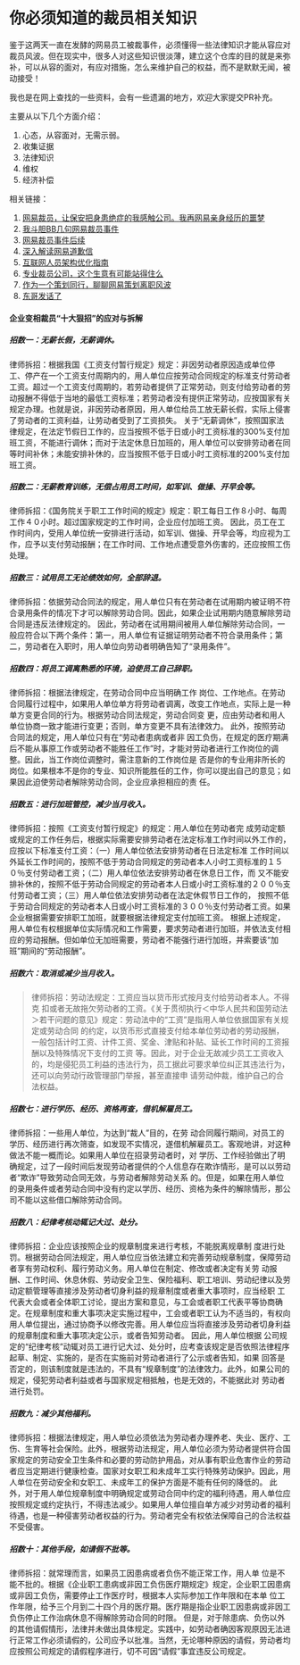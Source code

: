 # 你必须知道的裁员相关知识

鉴于这两天一直在发酵的网易员工被裁事件，必须懂得一些法律知识才能从容应对裁员风波。但在现实中，很多人对这些知识很淡薄，建立这个仓库的目的就是来弥补，可以从容的面对，有应对措施，怎么来维护自己的权益，而不是默默无闻，被动接受！

我也是在网上查找的一些资料，会有一些遗漏的地方，欢迎大家提交PR补充。

主要从以下几个方面介绍：

1. 心态，从容面对，无需示弱。
2. 收集证据
3. 法律知识
4. 维权
5. 经济补偿

相关链接：
1. [网易裁员，让保安把身患绝症的我感触公司。我再网易亲身经历的噩梦](https://mp.weixin.qq.com/s/FW7uR5t6UMMxgkCcAvk-MA)
2. [我斗胆BB几句网易裁员事件](https://mp.weixin.qq.com/s/pxJVSf7e6IdMByomPuXWdA)
3. [网易裁员事件后续](https://mp.weixin.qq.com/s/bVKfh9JeKbvSnD-mZ8SmbA)
4. [深入解读网易道歉信](https://mp.weixin.qq.com/s/s03kNN8yhr_XGiWvcK-fpQ)
5. [互联网人员架构优化指南](https://mp.weixin.qq.com/s/QHxoi5a_GcFBZ2xbI4djbw)
6. [专业裁员公司，这个生意有可能站得住么](https://mp.weixin.qq.com/s/HCIHD3aZwFwRM85wvi1E1w)
7. [作为一个策划同行，聊聊网易策划离职风波](https://mp.weixin.qq.com/s/pGIK9zDRT5cenKC77VqZOA)
8. [东哥发话了](https://www.toutiao.com/i6763094737600643597/?tt_from=weixin_moments&utm_campaign=client_share&wxshare_count=23&from=timeline&timestamp=1574658588&app=news_article&utm_source=weixin_moments&isappinstalled=0&utm_medium=toutiao_ios&req_id=2019112513094701002607707532240249&group_id=6763094737600643597&pbid=6733163469737281031)


#### 企业变相裁员“十大狠招”的应对与拆解

##### 招数一：无薪长假，无薪调休。
律师拆招：根据我国《工资支付暂行规定》规定：非因劳动者原因造成单位停 工、停产在一个工资支付周期内的，用人单位应按劳动合同规定的标准支付劳动者工资。超过一个工资支付周期的，若劳动者提供了正常劳动，则支付给劳动者的劳 动报酬不得低于当地的最低工资标准；若劳动者没有提供正常劳动，应按国家有关规定办理。也就是说，非因劳动者原因，用人单位给员工放无薪长假，实际上侵害 了劳动者的工资利益，让劳动者受到了工资损失。
关于“无薪调休”，按照国家法律规定，在法定节假日工作的，应当按照不低于日或小时工资标准的300%支付加班工资，不能进行调休；而对于法定休息日加班的，用人单位可以安排劳动者在同等时间补休；未能安排补休的，应当按照不低于日或小时工资标准的200%支付加班工资。

##### 招数二：无薪教育训练，无偿占用员工时间，如军训、做操、开早会等。
律师拆招：《国务院关于职工工作时间的规定》规定：职工每日工作８小时、每周工作４０小时。超过国家规定的工作时间，企业应付加班工资。
因此，员工在工作时间内，受用人单位统一安排进行活动，如军训、做操、开早会等，均应视为工作，应予以支付劳动报酬；在工作时间、工作地点遭受意外伤害的，还应按照工伤处理。

##### 招数三：试用员工无论绩效如何，全部辞退。
律师拆招：依据劳动合同法的规定，用人单位只有在劳动者在试用期内被证明不符合录用条件的情况下才可以解除劳动合同。因此，如果企业试用期内随意解除劳动合同是违反法律规定的。
因此，劳动者在试用期间被用人单位解除劳动合同，一般应符合以下两个条件：第一，用人单位有证据证明劳动者不符合录用条件；第二，劳动者在入职时，用人单位向劳动者明确告知了“录用条件”。

##### 招数四：将员工调离熟悉的环境，迫使员工自己辞职。
律师拆招：根据法律规定，在劳动合同中应当明确工作 岗位、工作地点。在劳动合同履行过程中，如果用人单位单方将劳动者调离，改变工作地点，实际上是一种单方变更合同的行为。根据劳动合同法规定，劳动合同变 更，应由劳动者和用人单位协商一致才能进行变更；否则，单方变更不具有法律效力。
此外，按照劳动合同法的规定，用人单位只有在“劳动者患病或者非 因工负伤，在规定的医疗期满后不能从事原工作或劳动者不能胜任工作”时，才能对劳动者进行工作岗位的调整。因此，当工作岗位调整时，需注意新的工作岗位是 否是你的专业用非所长的岗位。如果根本不是你的专业、知识所能胜任的工作，你可以提出自己的意见；如果因此迫使劳动者解除劳动合同，企业应承担相应的责 任。

##### 招数五：进行加班管控，减少当月收入。
律师拆招：按照《工资支付暂行规定》的规定：用人单位在劳动者完 成劳动定额或规定的工作任务后，根据实际需要安排劳动者在法定标准工作时间以外工作的，应按以下标准支付工资：（一）用人单位依法安排劳动者在日法定标准 工作时间以外延长工作时间的，按照不低于劳动合同规定的劳动者本人小时工资标准的１５０％支付劳动者工资；（二）用人单位依法安排劳动者在休息日工作，而 又不能安排补休的，按照不低于劳动合同规定的劳动者本人日或小时工资标准的２００％支付劳动者工资；（三）用人单位依法安排劳动者在法定休假节日工作的， 按照不低于劳动合同规定的劳动者本人日或小时工资标准的３００％支付劳动者工资。如果企业根据需要安排职工加班，就要根据法律规定支付加班工资。
根据上述规定，用人单位有权根据单位实际情况和工作需要，要求劳动者进行加班，并依法支付相应的劳动报酬。但如单位无加班需要，劳动者不能强行进行加班，并索要该“加班”期间的“劳动报酬”。

##### 招数六：取消或减少当月收入。
 > 律师拆招：劳动法规定：工资应当以货币形式按月支付给劳动者本人。不得克 扣或者无故拖欠劳动者的工资。《关于贯彻执行＜中华人民共和国劳动法＞若干问题的意见》规定：劳动法中的“工资”是指用人单位依据国家有关规定或劳动合同 的约定，以货币形式直接支付给本单位劳动者的劳动报酬，一般包括计时工资、计件工资、奖金、津贴和补贴、延长工作时间的工资报酬以及特殊情况下支付的工资 等。因此，对于企业无故减少员工工资收入的，均是侵犯员工利益的违法行为，员工据此可要求单位纠正其违法行为，还可以向劳动行政管理部门举报，甚至直接申 请劳动仲裁，维护自己的合法权益。

##### 招数七：进行学历、经历、资格再查，借机解雇员工。
律师拆招：一些用人单位，为达到“裁人”目的，在劳 动合同履行期间，对员工的学历、经历进行再次筛查，如发现不实情况，遂借机解雇员工。客观地讲，对这种做法不能一概而论。如果用人单位在招录劳动者时，对 学历、工作经验做出了明确规定，过了一段时间后发现劳动者提供的个人信息存在欺诈情形，是可以以劳动者“欺诈”导致劳动合同无效，与劳动者解除劳动关系 的。但是，如果在用人单位的录用条件或者劳动合同中没有约定以学历、经历、资格为条件的解除情形，那公司不能以这些借口解除劳动合同。

##### 招数八：纪律考核动辄记大过、处分。
律师拆招：企业应该按照企业的规章制度来进行考核，不能脱离规章制 度进行处罚。根据劳动合同法规定，用人单位应当依法建立和完善劳动规章制度，保障劳动者享有劳动权利、履行劳动义务。用人单位在制定、修改或者决定有关劳 动报酬、工作时间、休息休假、劳动安全卫生、保险福利、职工培训、劳动纪律以及劳动定额管理等直接涉及劳动者切身利益的规章制度或者重大事项时，应当经职 工代表大会或者全体职工讨论，提出方案和意见，与工会或者职工代表平等协商确定。在规章制度和重大事项决定实施过程中，工会或者职工认为不适当的，有权向 用人单位提出，通过协商予以修改完善。用人单位应当将直接涉及劳动者切身利益的规章制度和重大事项决定公示，或者告知劳动者。
因此，用人单位根据 公司规定的“纪律考核”动辄对员工进行记大过、处分时，应考查该规定是否依照法律程序起草、制定、实施的，是否在实施前对劳动者进行了公示或者告知，如果 回答是否定的，则该制度就是违法的，不具有“规章制度”的法律效力。此外，如果公司的规定，侵犯劳动者利益或者与国家规定相抵触，也是无效的，不能据此对 劳动者进行处罚。

##### 招数九：减少其他福利。
律师拆招：根据法律规定，用人单位必须依法为劳动者办理养老、失业、医疗、工 伤、生育等社会保险。此外，根据劳动法规定，用人单位必须为劳动者提供符合国家规定的劳动安全卫生条件和必要的劳动防护用品，对从事有职业危害作业的劳动 者应当定期进行健康检查。国家对女职工和未成年工实行特殊劳动保护。因此，用人单位在劳动安全和女职工、未成年工的保护方面是不能有任何的降低的。
此外，对于用人单位规章制度中明确规定或劳动合同中约定的福利待遇，用人单位应按照规定或约定执行，不得违法减少。如果用人单位擅自单方减少对劳动者的福利待遇，也是一种侵害劳动者权益的行为。劳动者完全有权依法保障自己的合法权益不受侵害。

##### 招数十：其他手段，如请假不批等。
律师拆招：就常理而言，如果员工因患病或者负伤不能正常工作，用人单 位是不能不批的。根据《企业职工患病或非因工负伤医疗期规定》规定，企业职工因患病或非因工负伤，需要停止工作医疗时，根据本人实际参加工作年限和在本单 位工作年限，给予三个月到二十四个月的医疗期。医疗期是指企业职工因患病或非因工负伤停止工作治病休息不得解除劳动合同的时限。
但是，对于除患病、负伤以外的其他请假情形，法律并未做出具体规定。实践中，如劳动者确因客观原因无法进行正常工作必须请假的，公司应予以批准。当然，无论哪种原因的请假，劳动者均应按照公司规定的请假程序进行，切不可因“请假”事宜违反公司规定。
